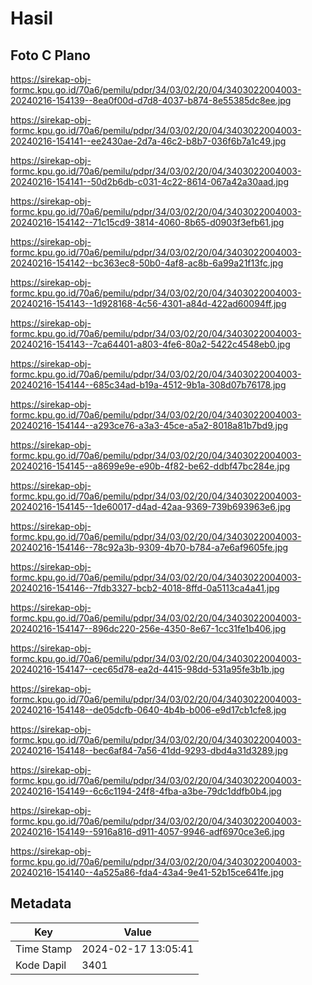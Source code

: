 # Hasil

## Foto C Plano

https://sirekap-obj-formc.kpu.go.id/70a6/pemilu/pdpr/34/03/02/20/04/3403022004003-20240216-154139--8ea0f00d-d7d8-4037-b874-8e55385dc8ee.jpg

https://sirekap-obj-formc.kpu.go.id/70a6/pemilu/pdpr/34/03/02/20/04/3403022004003-20240216-154141--ee2430ae-2d7a-46c2-b8b7-036f6b7a1c49.jpg

https://sirekap-obj-formc.kpu.go.id/70a6/pemilu/pdpr/34/03/02/20/04/3403022004003-20240216-154141--50d2b6db-c031-4c22-8614-067a42a30aad.jpg

https://sirekap-obj-formc.kpu.go.id/70a6/pemilu/pdpr/34/03/02/20/04/3403022004003-20240216-154142--71c15cd9-3814-4060-8b65-d0903f3efb61.jpg

https://sirekap-obj-formc.kpu.go.id/70a6/pemilu/pdpr/34/03/02/20/04/3403022004003-20240216-154142--bc363ec8-50b0-4af8-ac8b-6a99a21f13fc.jpg

https://sirekap-obj-formc.kpu.go.id/70a6/pemilu/pdpr/34/03/02/20/04/3403022004003-20240216-154143--1d928168-4c56-4301-a84d-422ad60094ff.jpg

https://sirekap-obj-formc.kpu.go.id/70a6/pemilu/pdpr/34/03/02/20/04/3403022004003-20240216-154143--7ca64401-a803-4fe6-80a2-5422c4548eb0.jpg

https://sirekap-obj-formc.kpu.go.id/70a6/pemilu/pdpr/34/03/02/20/04/3403022004003-20240216-154144--685c34ad-b19a-4512-9b1a-308d07b76178.jpg

https://sirekap-obj-formc.kpu.go.id/70a6/pemilu/pdpr/34/03/02/20/04/3403022004003-20240216-154144--a293ce76-a3a3-45ce-a5a2-8018a81b7bd9.jpg

https://sirekap-obj-formc.kpu.go.id/70a6/pemilu/pdpr/34/03/02/20/04/3403022004003-20240216-154145--a8699e9e-e90b-4f82-be62-ddbf47bc284e.jpg

https://sirekap-obj-formc.kpu.go.id/70a6/pemilu/pdpr/34/03/02/20/04/3403022004003-20240216-154145--1de60017-d4ad-42aa-9369-739b693963e6.jpg

https://sirekap-obj-formc.kpu.go.id/70a6/pemilu/pdpr/34/03/02/20/04/3403022004003-20240216-154146--78c92a3b-9309-4b70-b784-a7e6af9605fe.jpg

https://sirekap-obj-formc.kpu.go.id/70a6/pemilu/pdpr/34/03/02/20/04/3403022004003-20240216-154146--7fdb3327-bcb2-4018-8ffd-0a5113ca4a41.jpg

https://sirekap-obj-formc.kpu.go.id/70a6/pemilu/pdpr/34/03/02/20/04/3403022004003-20240216-154147--896dc220-256e-4350-8e67-1cc31fe1b406.jpg

https://sirekap-obj-formc.kpu.go.id/70a6/pemilu/pdpr/34/03/02/20/04/3403022004003-20240216-154147--cec65d78-ea2d-4415-98dd-531a95fe3b1b.jpg

https://sirekap-obj-formc.kpu.go.id/70a6/pemilu/pdpr/34/03/02/20/04/3403022004003-20240216-154148--de05dcfb-0640-4b4b-b006-e9d17cb1cfe8.jpg

https://sirekap-obj-formc.kpu.go.id/70a6/pemilu/pdpr/34/03/02/20/04/3403022004003-20240216-154148--bec6af84-7a56-41dd-9293-dbd4a31d3289.jpg

https://sirekap-obj-formc.kpu.go.id/70a6/pemilu/pdpr/34/03/02/20/04/3403022004003-20240216-154149--6c6c1194-24f8-4fba-a3be-79dc1ddfb0b4.jpg

https://sirekap-obj-formc.kpu.go.id/70a6/pemilu/pdpr/34/03/02/20/04/3403022004003-20240216-154149--5916a816-d911-4057-9946-adf6970ce3e6.jpg

https://sirekap-obj-formc.kpu.go.id/70a6/pemilu/pdpr/34/03/02/20/04/3403022004003-20240216-154140--4a525a86-fda4-43a4-9e41-52b15ce641fe.jpg


## Metadata

| Key        | Value               |
| ---------- | ------------------- |
| Time Stamp | 2024-02-17 13:05:41 |
| Kode Dapil | 3401                |



